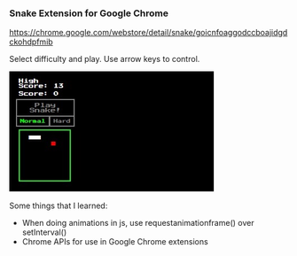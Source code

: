 ### Snake Extension for Google Chrome

https://chrome.google.com/webstore/detail/snake/goicnfoaggodccboajidgdckohdpfmib

Select difficulty and play. Use arrow keys to control.

![Screenshot](cap.jpg)

Some things that I learned:

* When doing animations in js, use requestanimationframe() over setInterval()
* Chrome APIs for use in Google Chrome extensions

